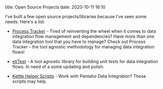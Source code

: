 title:  Open Source Projects
date:  2020-10-11 16:10

I've built a few open source projects/libraries because I've seen some needs.  Here's a list:

* [Process Tracker](https://github.com/OpenDataAlex/process_tracker) - Tired of reinventing the wheel when
  it comes to data integration flow management and dependencies?  Have more than one data integration tool
  that you have to manage?  Check out Process Tracker - the tool agnostic methodology for managing data integration
  flows!
  
* [etlTest](https://github.com/OpenDataAlex/etlTest) - A tool agnostic library for building unit tests for
  data integration flows.  In need of a some updating and polish.
  
* [Kettle Helper Scripts](https://github.com/OpenDataAlex/kettle-helper-scripts) - Work with Pentaho Data Integration?
  These scripts may help.